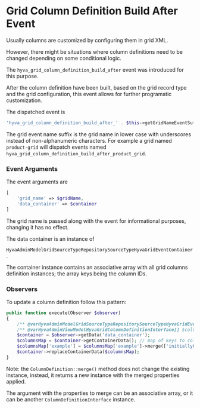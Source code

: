 # Grid Column Definition Build After Event

Usually columns are customized by configuring them in grid XML.

However, there might be situations where column definitions need to be changed depending on some conditional logic.

The `hyva_grid_column_definition_build_after` event was introduced for this purpose.

After the column definition have been built, based on the grid record type and the grid configuration, this event allows for further programatic customization.

The dispatched event is

```php
'hyva_grid_column_definition_build_after_' . $this->getGridNameEventSuffix($gridName)
```

The grid event name suffix is the grid name in lower case with underscores instead of non-alphanumeric characters. For example a grid named `product-grid` will dispatch events named `hyva_grid_column_definition_build_after_product_grid`.

### Event Arguments

The event arguments are

```php
[
    'grid_name' => $gridName,
    'data_container' => $container
]
```

The grid name is passed along with the event for informational purposes, changing it has no effect.

The data container is an instance of

`HyvaAdminModelGridSourceTypeRepositorySourceTypeHyvaGridEventContainer`.

The container instance contains an associative array with all grid columns definition instances; the array keys being the column IDs.

### Observers

To update a column definition follow this pattern:

```php
public function execute(Observer $observer)
{
    /** @varHyvaAdminModelGridSourceTypeRepositorySourceTypeHyvaGridEventContainer $container */
    /** @varHyvaAdminViewModelHyvaGridColumnDefinitionInterface[] $columnsMap */
    $container = $observer->getData('data_container');
    $columnsMap = $container->getContainerData(); // map of keys to column definitions
    $columnsMap['example'] = $columnsMap['example']->merge(['initiallyHidden' => 'true']);
    $container->replaceContainerData($columnsMap);
}
```

Note: the `ColumnDefinition::merge()` method does not change the existing instance, instead, it returns a new instance with the merged properties applied.

The argument with the properties to merge can be an associative array, or it can be another `ColumnDefinitionInterface` instance.